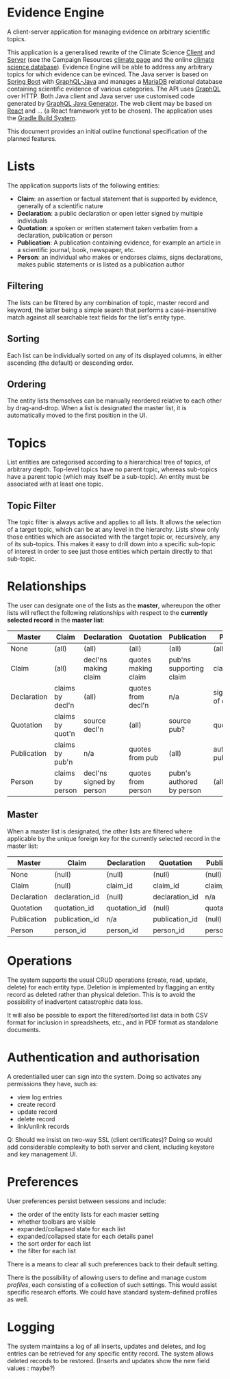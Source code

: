 # Evidence Engine
A client-server application for managing evidence on arbitrary scientific topics.

This application is a generalised rewrite of the Climate Science [Client](https://github.com/demonfiddler/climate-science-client) and [Server](https://github.com/demonfiddler/climate-science-server) (see the Campaign Resources [climate page](https://campaign-resources.org/climate) and the online [climate science database](https://campaign-resources.org/climate-science-client/)). Evidence Engine will be able to address any arbitrary topics for which evidence can be evinced. The Java server is based on [Spring Boot](https://docs.spring.io/spring-boot/) with [GraphQL-Java](https://www.graphql-java.com/) and manages a [MariaDB](https://mariadb.com/) relational database containing scientific evidence of various categories. The API uses [GraphQL](https://graphql.org/) over HTTP. Both Java client and Java server use customised code generated by [GraphQL Java Generator](https://github.com/graphql-java-generator). The web client may be based on [React](https://react.dev/) and ... (a React framework yet to be chosen). The application uses the [Gradle Build System](https://docs.gradle.org/).

This document provides an initial outline functional specification of the planned features.

# Lists

The application supports lists of the following entities:

- **Claim**: an assertion or factual statement that is supported by evidence, generally of a scientific nature
- **Declaration**: a public declaration or open letter signed by multiple individuals
- **Quotation**: a spoken or written statement taken verbatim from a declaration, publication or person
- **Publication**: A publication containing evidence, for example an article in a scientific journal, book, newspaper, etc.
- **Person**: an individual who makes or endorses claims, signs declarations, makes public statements or is listed as a publication author 

## Filtering

The lists can be filtered by any combination of topic, master record and keyword, the latter being a simple search that performs a case-insensitive match against all searchable text fields for the list's entity type.

## Sorting
Each list can be individually sorted on any of its displayed columns, in either ascending (the default) or descending order.

## Ordering

The entity lists themselves can be manually reordered relative to each other by drag-and-drop.
When a list is designated the master list, it is automatically moved to the first position in the UI.

# Topics

List entities are categorised according to a hierarchical tree of topics, of arbitrary depth. Top-level topics have no parent topic, whereas sub-topics have a parent topic (which may itself be a sub-topic). An entity must be associated with at least one topic.

## Topic Filter

The topic filter is always active and applies to all lists. It allows the selection of a target topic, which can be at any level in the hierarchy. Lists show only those entities which are associated with the target topic or, recursively, any of its sub-topics.
This makes it easy to drill down into a specific sub-topic of interest in order to see just those entities which pertain directly to that sub-topic.

# Relationships

The user can designate one of the lists as the **master**, whereupon the other lists will reflect the following relationships with respect to the **currently selected record** in the **master list**:

| Master | Claim | Declaration | Quotation | Publication | Person |
| ------ | ----- | ------ | ----------- | ----------- | --------- |
| None | (all) | (all) | (all) | (all) | (all) |
| Claim | (all) | decl'ns making claim | quotes making claim | pub'ns supporting claim | claimants |
| Declaration | claims by decl'n | (all) | quotes from decl'n | n/a | signatories of decl'n |
| Quotation | claims by quot'n | source decl'n | (all) | source pub? | quotee(s) |
| Publication | claims by pub'n | n/a | quotes from pub | (all) | authors of pub |
| Person | claims by person | decl'ns signed by person | quotes from person | pubn's authored by person | (all) |

## Master

When a master list is designated, the other lists are filtered where applicable by the unique foreign key for the currently selected record in the master list:

| Master | Claim | Declaration | Quotation | Publication | Person |
| ------ | ----- | ------ | ----------- | ----------- | --------- |
| None | (null) | (null) | (null) | (null) | (null) |
| Claim | (null) | claim_id | claim_id | claim_id | claim_id |
| Declaration | declaration_id | (null) | declaration_id | n/a | declaration_id |
| Quotation | quotation_id | quotation_id | (null) | quotation_id | quotation_id |
| Publication | publication_id | n/a | publication_id | (null) | publication_id |
| Person | person_id | person_id | person_id | person_id | (null) |

# Operations

The system supports the usual CRUD operations (create, read, update, delete) for each entity type. Deletion is implemented by flagging an entity record as deleted rather than physical deletion. This is to avoid the possibility of inadvertent catastrophic data loss.

It will also be possible to export the filtered/sorted list data in both CSV format for inclusion in spreadsheets, etc., and in PDF format as standalone documents.

# Authentication and authorisation

A credentialled user can sign into the system. Doing so activates any permissions they have, such as:

- view log entries
- create record
- update record
- delete record
- link/unlink records

Q: Should we insist on two-way SSL (client certificates)? Doing so would add considerable complexity to both server and client, including keystore and key management UI.

# Preferences

User preferences persist between sessions and include:
- the order of the entity lists for each master setting
- whether toolbars are visible
- expanded/collapsed state for each list
- expanded/collapsed state for each details panel
- the sort order for each list
- the filter for each list

There is a means to clear all such preferences back to their default setting.

There is the possibility of allowing users to define and manage custom *profiles*, each consisting of a collection of such settings. This would assist specific research efforts. We could have standard system-defined profiles as well.

# Logging

The system maintains a log of all inserts, updates and deletes, and log entries can be retrieved for any specific entity record. The system allows deleted records to be restored. (Inserts and updates show the new field values : maybe?)